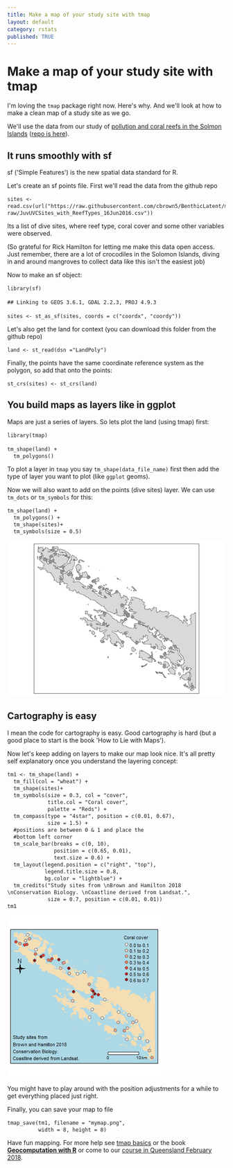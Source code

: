 ```yaml
---
title: Make a map of your study site with tmap
layout: default
category: rstats
published: TRUE
---
```



Make a map of your study site with tmap
=======================================

I'm loving the `tmap` package right now. Here's why. And we'll look at
how to make a clean map of a study site as we go.

We'll use the data from our study of [pollution and coral reefs in the
Solmon
Islands](https://conbio.onlinelibrary.wiley.com/doi/full/10.1111/cobi.13079?casa_token=Jk3ogcP8Wy4AAAAA%3AVcXbXq2EBCQB8dwQpM8o5ydOsblrsuIAxpwaO4QsuQwacDpNYJsbRi4hPmm64sqvrlmDr-zHmBPt)
([repo is here](https://github.com/cbrown5/BenthicLatent)).

It runs smoothly with sf
------------------------

sf ('Simple Features') is the new spatial data standard for R.

Let's create an sf points file. First we'll read the data from the
github repo

    sites <- read.csv(url("https://raw.githubusercontent.com/cbrown5/BenthicLatent/master/data-raw/JuvUVCSites_with_ReefTypes_16Jun2016.csv"))

Its a list of dive sites, where reef type, coral cover and some other
variables were observed.

(So grateful for Rick Hamilton for letting me make this data open
access. Just remember, there are a lot of crocodiles in the Solomon
Islands, diving in and around mangroves to collect data like this isn't
the easiest job)

Now to make an sf object:

    library(sf)

    ## Linking to GEOS 3.6.1, GDAL 2.2.3, PROJ 4.9.3

    sites <- st_as_sf(sites, coords = c("coordx", "coordy"))

Let's also get the land for context (you can download this folder from
the github repo)

    land <- st_read(dsn ="LandPoly")

Finally, the points have the same coordinate reference system as the
polygon, so add that onto the points:

    st_crs(sites) <- st_crs(land)

You build maps as layers like in ggplot
---------------------------------------

Maps are just a series of layers. So lets plot the land (using tmap)
first:

    library(tmap)

    tm_shape(land) +
      tm_polygons()

To plot a layer in `tmap` you say `tm_shape(data_file_name)` first then
add the type of layer you want to plot (like `ggplot` geoms).

Now we will also want to add on the points (dive sites) layer. We can
use `tm_dots` or `tm_symbols` for this:

    tm_shape(land) +
      tm_polygons() +
      tm_shape(sites)+
      tm_symbols(size = 0.5)

![](/images/study-site-map-tmap_files/figure-markdown_strict/unnamed-chunk-6-1.png)

Cartography is easy
-------------------

I mean the code for cartography is easy. Good cartography is hard (but a
good place to start is the book 'How to Lie with Maps').

Now let's keep adding on layers to make our map look nice. It's all
pretty self explanatory once you understand the layering concept:

    tm1 <- tm_shape(land) +
      tm_fill(col = "wheat") +
      tm_shape(sites)+
      tm_symbols(size = 0.3, col = "cover",
                 title.col = "Coral cover",
                 palette = "Reds") +
      tm_compass(type = "4star", position = c(0.01, 0.67),
                 size = 1.5) +
      #positions are between 0 & 1 and place the
      #bottom left corner
      tm_scale_bar(breaks = c(0, 10),
                   position = c(0.65, 0.01),
                   text.size = 0.6) +
      tm_layout(legend.position = c("right", "top"),
                legend.title.size = 0.8,
                bg.color = "lightblue") +
      tm_credits("Study sites from \nBrown and Hamilton 2018 \nConservation Biology. \nCoastline derived from Landsat.",
                 size = 0.7, position = c(0.01, 0.01))
    tm1

![](/images/study-site-map-tmap_files/figure-markdown_strict/unnamed-chunk-7-1.png)

You might have to play around with the position adjustments for a while
to get everything placed just right.

Finally, you can save your map to file

    tmap_save(tm1, filename = "mymap.png",
              width = 8, height = 8)

Have fun mapping. For more help see [tmap
basics](https://cran.r-project.org/web/packages/tmap/vignettes/tmap-getstarted.html)
or the book [**Geocomputation with
R**](https://geocompr.robinlovelace.net/adv-map.html) or come to our [course in Queensland February 2018](https://smp.uq.edu.au/research/centres/carm/events).
